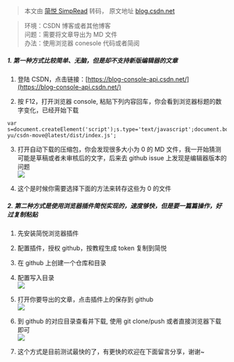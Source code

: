 > 本文由 [简悦 SimpRead](http://ksria.com/simpread/) 转码， 原文地址 [blog.csdn.net](https://blog.csdn.net/wangrui1573/article/details/124662720)

> 环境：CSDN 博客或者其他博客  
> 问题：需要将文章导出为 MD 文件  
> 办法：使用浏览器 conesole 代码或者简阅

##### 1. 第一种方式比较简单、无脑，但是却不支持新版编辑器的文章

1.  登陆 CSDN，点击链接：[https://blog-console-api.csdn.net/](https://blog-console-api.csdn.net/)
    
2.  按 F12，打开浏览器 console, 粘贴下列内容回车，你会看到浏览器标题的数字变化，已经开始下载
    

```
var s=document.createElement('script');s.type='text/javascript';document.body.appendChild(s);s.src='//cdn.jsdelivr.net/gh/ame-yu/csdn-move@latest/dist/index.js';
```

3.  打开自动下载的压缩包，你会发现很多大小为 0 的 MD 文件，我一开始猜测可能是草稿或者未审核后的文字，后来去 github issue 上发现是编辑器版本的问题  
    ![](https://i-blog.csdnimg.cn/blog_migrate/1a385784420edcc13edba7a16f5d63a3.png)
    
4.  这个是时候你需要选择下面的方法来转存这些为 0 的文件
    

##### 2. 第二种方式是使用浏览器插件简悦实现的，速度够快，但是要一篇篇操作，好过复制粘贴

1.  先安装简悦浏览器插件
    
2.  配置插件，授权 github，按教程生成 token 复制到简悦
    
3.  在 github 上创建一个仓库和目录
    
4.  配置写入目录  
    ![](https://i-blog.csdnimg.cn/blog_migrate/2cf83eb10a2d0861b8a0819ac244d359.png)
    
5.  打开你要导出的文章，点击插件上的保存到 github  
    ![](https://i-blog.csdnimg.cn/blog_migrate/dd12dbd68d0e9c0c7ed43795f159336c.png)
    
6.  到 github 的对应目录查看并下载, 使用 git clone/push 或者直接浏览器下载即可  
    ![](https://i-blog.csdnimg.cn/blog_migrate/179d8d28b417e2405485139af0301b9d.png)
    
7.  这个方式是目前测试最快的了，有更快的欢迎在下面留言分享，谢谢~